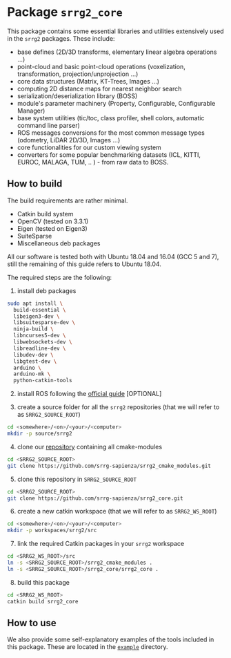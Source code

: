 # Package `srrg2_core`

This package contains some essential libraries and utilities extensively used in
the `srrg2` packages. These include:
* base defines (2D/3D transforms, elementary linear algebra operations ...)
* point-cloud and basic point-cloud operations (voxelization, transformation, projection/unprojection ...)
* core data structures (Matrix, KT-Trees, Images ...)
* computing 2D distance maps for nearest neighbor search
* serialization/deserialization library (BOSS)
* module's parameter machinery (Property, Configurable, Configurable Manager)
* base system utilities (tic/toc, class profiler, shell colors, automatic command line parser)
* ROS messages conversions for the most common message types (odometry, LiDAR 2D/3D, Images ...)
* core functionalities for our custom viewing system
* converters for some popular benchmarking datasets (ICL, KITTI, EUROC, MALAGA, TUM, .. ) - from raw data to BOSS.

## How to build
The build requirements are rather minimal.

- Catkin build system
- OpenCV (tested on 3.3.1)
- Eigen (tested on Eigen3)
- SuiteSparse
- Miscellaneous deb packages

All our software is tested both with Ubuntu 18.04 and 16.04 (GCC 5 and 7), still the remaining of this guide refers to Ubuntu 18.04.

The required steps are the following:
1. install deb packages
```bash
sudo apt install \
  build-essential \
  libeigen3-dev \
  libsuitesparse-dev \
  ninja-build \
  libncurses5-dev \
  libwebsockets-dev \
  libreadline-dev \
  libudev-dev \
  libgtest-dev \
  arduino \
  arduino-mk \
  python-catkin-tools
```

2. install ROS following the [official guide](http://wiki.ros.org/ROS/Installation) [OPTIONAL]

3. create a source folder for all the `srrg2` repositories (that we will refer to as `SRRG2_SOURCE_ROOT`)
```bash
cd <somewhere>/<on>/<your>/<computer>
mkdir -p source/srrg2
```

4. clone our [repository](https://github.com/srrg-sapienza/srrg2_cmake_modules) containing all cmake-modules
```bash
cd <SRRG2_SOURCE_ROOT>
git clone https://github.com/srrg-sapienza/srrg2_cmake_modules.git
```

5. clone this repository in `SRRG2_SOURCE_ROOT`
```bash
cd <SRRG2_SOURCE_ROOT>
git clone https://github.com/srrg-sapienza/srrg2_core.git
```

6. create a new catkin workspace (that we will refer to as `SRRG2_WS_ROOT`)
```bash
cd <somewhere>/<on>/<your>/<computer>
mkdir -p workspaces/srrg2/src
```

7. link the required Catkin packages in your `srrg2` workspace
```bash
cd <SRRG2_WS_ROOT>/src
ln -s <SRRG2_SOURCE_ROOT>/srrg2_cmake_modules .
ln -s <SRRG2_SOURCE_ROOT>/srrg2_core/srrg2_core .
```

8. build this package
```bash
cd <SRRG2_WS_ROOT>
catkin build srrg2_core
```

## How to use
We also provide some self-explanatory examples of the tools included in this package.
These are located in the [`example`](src/examples) directory.
